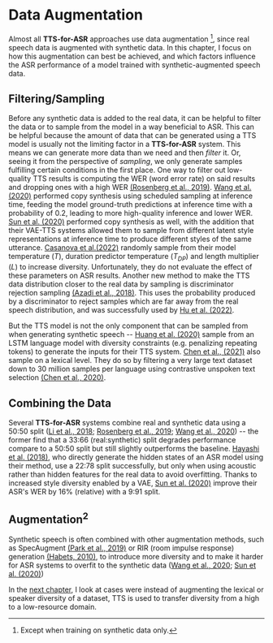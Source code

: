 # Data Augmentation

Almost all **TTS-for-ASR** approaches use data augmentation [^synthonly], since real speech data is augmented with synthetic data.
In this chapter, I focus on how this augmentation can best be achieved, and which factors influence the ASR performance of a model trained with synthetic-augmented speech data.

## Filtering/Sampling

Before any synthetic data is added to the real data, it can be helpful to filter the data or to sample from the model in a way beneficial to ASR. This can be helpful because the amount of data that can be generated using a TTS model is usually not the limiting factor in a **TTS-for-ASR** system. This means we can generate more data than we need and then *filter* it. Or, seeing it from the perspective of *sampling*, we only generate samples fulfilling certain conditions in the first place. One way to filter out low-quality TTS results is computing the WER (word error rate) on said results and dropping ones with a high WER [(Rosenberg et al., 2019)](references.html#rosenberg2019ttsasr). [Wang et al. (2020)](references.html#wang2020scl) performed copy synthesis using scheduled sampling at inference time, feeding the model ground-truth predictions at inference time with a probability of $0.2$, leading to more high-quality inference and lower WER. [Sun et al. (2020)](references.html#sun2020vae) performed copy synthesis as well, with the addition that their VAE-TTS systems allowed them to sample from different latent style representations at inference time to produce different styles of the same utterance. [Casanova et al.(2022)](references.html#casanova2022singlespeaker) randomly sample from their model temperature ($T$), duration predictor temperature ($T_{DP}$) and length multiplier ($L$) to increase diversity. Unfortunately, they do not evaluate the effect of these parameters on ASR results. Another new method to make the TTS data distribution closer to the real data by sampling is discriminator rejection sampling [(Azadi et al., 2018)](references.html#azadi2018rejection). This uses the probability produced by a discriminator to reject samples which are far away from the real speech distribution, and was successfully used by [Hu et al. (2022)](references.html#hu2022synt).

But the TTS model is not the only component that can be sampled from when generating synthetic speech -- [Huang et al. (2020)](references.html#huang2020adapt) sample from an LSTM language model with diversity constraints (e.g. penalizing repeating tokens) to generate the inputs for their TTS system. [Chen et al., (2021)](references.html#chen2021mixmatch) also sample on a lexical level. They do so by filtering a very large text dataset down to 30 million samples per language using contrastive unspoken text selection [(Chen et al., 2020)](references.html#chen2020cuts). 

## Combining the Data

Several **TTS-for-ASR** systems combine real and synthetic data using a 50:50 split ([Li et al., 2018](references.html#li2018ttsasr); [Rosenberg et al., 2019](references.html#rosenberg2019ttsasr); [Wang et al., 2020](references.html#wang2020scl)) -- the former find that a 33:66 (real:synthetic) split degrades performance compare to a 50:50 split but still slightly outperforms the baseline. [Hayashi et al. (2018)](references.html#hayashi2018dth), who directly generate the hidden states of an ASR model using their method, use a 22:78 split successfully, but only when using acoustic rather than hidden features for the real data to avoid overfitting. Thanks to increased style diversity enabled by a VAE, [Sun et al. (2020)](references.html#sun2020vae) improve their ASR's WER by 16% (relative) with a 9:91 split. 

## Augmentation$^2$

Synthetic speech is often combined with other augmentation methods, such as SpecAugment [(Park et al., 2019)](references.html#park2019specaugment) or RIR (room impulse response) generation [(Habets, 2010)](references.html#habets2010rir), to introduce more diversity and to make it harder for ASR systems to overfit to the synthetic data ([Wang et al., 2020](references.html#wang2020scl); [Sun et al. (2020)](references.html#sun2020vae))

In the [next chapter](06_transfer), I look at cases were instead of augmenting the lexical or speaker diversity of a dataset, TTS is used to transfer diversity from a high to a low-resource domain. 

[^synthonly]: Except when training on synthetic data only.